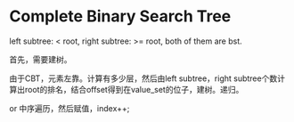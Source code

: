 # Complete Binary Search Tree

left subtree: < root, right subtree: >= root, both of them are bst.

首先，需要建树。

由于CBT，元素左靠。计算有多少层，然后由left subtree，right subtree个数计算出root的排名，结合offset得到在value_set的位子，建树。递归。

or 中序遍历，然后赋值，index++;